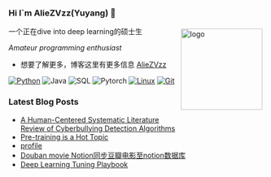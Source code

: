 ### Hi I`m AlieZVzz(Yuyang) 👋

<img src="https://github-readme-stats.vercel.app/api?username=aliezvzz&show_icons=true" alt="logo" height="160" align="right" style="margin: 5px; margin-bottom: 20px;" />

一个正在dive into deep learning的硕士生 


*Amateur programming enthusiast*

- 想要了解更多，博客这里有更多信息 [AlieZVzz](https://aliezvzz.github.io/)


[![Python](https://img.shields.io/badge/-Python-3776AB?style=flat-square&logo=python&logoColor=ffffff)](https://www.python.org/)
![Java](https://img.shields.io/badge/-Java-007396?style=flat-square&logo=java&logoColor=ffffff)
![SQL](https://img.shields.io/badge/-MySQL-007396?style=flat-square&logo=MYSQL&logoColor=ffffff)
![Pytorch](https://img.shields.io/badge/-Pytorch-e94a2d?style=flat-square&logo=pytorch&logoColor=ffffff)
[![Linux](https://img.shields.io/badge/-Linux-333333?style=flat-square&logo=linux&logoColor=white)](https://www.linuxfoundation.org/)
[![Git](https://img.shields.io/badge/-Git-f05032?style=flat-square&logo=git&logoColor=white)](https://git-scm.com/)


### Latest Blog Posts
 
<!-- BLOG-POST-LIST:START -->
- [A Human-Centered Systematic Literature Review of Cyberbullying Detection Algorithms](https://aliezvzz.github.io/A-Human-Centered-Systematic-Literature-Review-of-Cyberbullying-Detection-Algorithms/)
- [Pre-training is a Hot Topic](https://aliezvzz.github.io/Pre-training-is-a-Hot-Topic/)
- [profile](https://aliezvzz.github.io/profile/)
- [Douban movie Notion同步豆瓣电影至notion数据库](https://aliezvzz.github.io/Douban-movie-Notion/)
- [Deep Learning Tuning Playbook](https://aliezvzz.github.io/Deep-Learning-Tuning-Playbook/)
<!-- BLOG-POST-LIST:END -->
